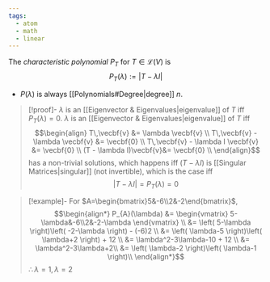 ```yaml
---
tags:
  - atom
  - math
  - linear
---
```

The *characteristic polynomial* $P_{T}$ for $T \in \mathcal{L}(V)$ is
$$P_{T}(\lambda) := \left| T-\lambda I \right| $$
- $P(\lambda)$ is always [[Polynomials#Degree|degree]] $n$.

> [!proof]- $\lambda$ is an [[Eigenvector & Eigenvalues|eigenvalue]] of $T$ iff $P_{T}(\lambda) = 0$.
> $\lambda$ is an [[Eigenvector & Eigenvalues|eigenvalue]] of $T$ iff
> $$\begin{align}
> 	T\,\vecbf{v} &= \lambda \vecbf{v} \\
> 	T\,\vecbf{v} - \lambda \vecbf{v} &= \vecbf{0} \\
> 	T\,\vecbf{v} - \lambda I \vecbf{v} &= \vecbf{0} \\
> 	(T - \lambda I)\vecbf{v}&= \vecbf{0} \\
> \end{align}$$
> has a non-trivial solutions, which happens iff $(T-\lambda I)$ is [[Singular Matrices|singular]] (not invertible), which is the case iff
> $$\left| T - \lambda I \right| = P_{T}(\lambda) = 0 $$

> [!example]-
> For $A=\begin{bmatrix}5&-6\\2&-2\end{bmatrix}$,
> $$\begin{align*}
> 	P_{A}(\lambda) &= \begin{vmatrix}
> 		5-\lambda&-6\\2&-2-\lambda
> 	\end{vmatrix} \\
> 	&= \left( 5-\lambda \right)\left( -2-\lambda \right) - (-6)2 \\
> 	&= \left( \lambda-5 \right)\left( \lambda+2 \right) + 12 \\
> 	&= \lambda^2-3\lambda-10 + 12 \\
> 	&= \lambda^2-3\lambda+2\\
> 	&= \left( \lambda-2 \right)\left( \lambda-1 \right)\\
> \end{align*}$$
> $\therefore \lambda=1,\lambda=2$

[^1]: [[Sets of Matrices]]

